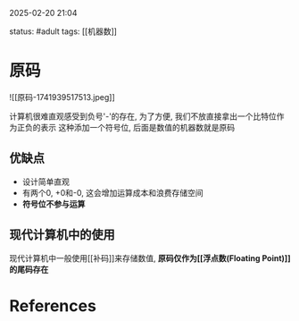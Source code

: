2025-02-20    21:04

status: #adult 
tags: [[机器数]]


# 原码

![[原码-1741939517513.jpeg]]

计算机很难直观感受到负号'-'的存在, 为了方便, 我们不放直接拿出一个比特位作为正负的表示
这种添加一个符号位, 后面是数值的机器数就是原码

## 优缺点

- 设计简单直观
- 有两个0, +0和-0, 这会增加运算成本和浪费存储空间
- **符号位不参与运算**

## 现代计算机中的使用

现代计算机中一般使用[[补码]]来存储数值, **原码仅作为[[浮点数(Floating Point)]]的尾码存在**


# References
